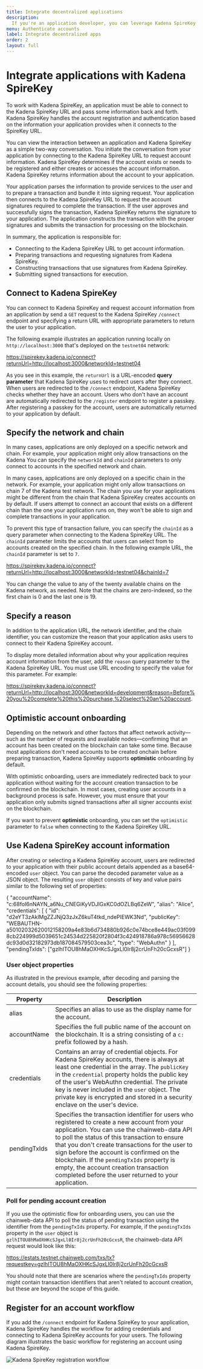 ```yaml
---
title: Integrate decentralized applications
description:
  If you're an application developer, you can leverage Kadena SpireKey accounts and WebAuthN authentication and authorization services by connecting to Kadena SpireKey endpoints from your application.
menu: Authenticate accounts
label: Integrate decentralized apps
order: 2
layout: full
---
```


# Integrate applications with Kadena SpireKey

To work with Kadena SpireKey, an application must be able to connect to the Kadena SpireKey URL and pass some information back and forth.
Kadena SpireKey handles the account registration and authentication based on the information your application provides when it connects to the SpireKey URL.

You can view the interaction between an application and Kadena SpireKey as a simple two-way conversation.
You initiate the conversation from your application by connecting to the Kadena SpireKey URL to request account information.
Kadena SpireKey determines if the account exists or needs to be registered and either creates or accesses the account information.
Kadena SpireKey returns information about the account to your application.

Your application parses the information to provide services to the user and to prepare a transaction and bundle it into signing request.
Your application then connects to the Kadena SpireKey URL to request the account signatures required to complete the transaction.
If the user approves and successfully signs the transaction, Kadena SpireKey returns the signature to your application.
The application constructs the transaction with the proper signatures and submits the transaction for processing on the blockchain.

In summary, the application is responsible for:

- Connecting to the Kadena SpireKey URL to get account information.
- Preparing transactions and requesting signatures from Kadena SpireKey.
- Constructing transactions that use signatures from Kadena SpireKey.
- Submitting signed transactions for execution.

## Connect to Kadena SpireKey

You can connect to Kadena SpireKey and request account information from an application by send a `GET` request to the Kadena SpireKey `/connect` endpoint and specifying a return URL with appropriate parameters to return the user to your application.

The following example illustrates an application running locally on
`http://localhost:3000` that's deployed on the `testnet04` network:

https://spirekey.kadena.io/connect?returnUrl=http://localhost:3000&networkId=testnet04

As you see in this example, the `returnUrl` is a URL-encoded **query parameter** that Kadena SpireKey uses to redirect users after they connect. 
When users are redirected to the `/connect` endpoint, Kadena SpireKey checks whether they have an account. 
Users who don't have an account are automatically redirected to the `/register` endpoint to register a passkey. 
After registering a passkey for the account, users are automatically returned to your application by default.

## Specify the network and chain

In many cases, applications are only deployed on a specific network and chain. 
For example, your application might only allow transactions on the Kadena
You can specify the `networkId` and `chainId` parameters to only connect to accounts in the specified network and chain.


In many cases, applications are only deployed on a specific chain in the network.
For example, your application might only allow transactions on chain 7 of the
Kadena test network. 
The chain you use for your applications might be different from the chain that Kadena SpireKey creates accounts on by default. 
If users attempt to connect an account that exists on a different chain than the one your application runs on, they won't be able to sign and complete transactions in your application.

To prevent this type of transaction failure, you can specify the `chainId` as a query parameter when connecting to the Kadena SpireKey URL. 
The `chainId` parameter limits the accounts that users can select from to accounts created on the specified chain. 
In the following example URL, the `chainId` parameter is set to `7`. 

https://spirekey.kadena.io/connect?returnUrl=http://localhost:3000&networkId=testnet04&chainId=7

You can change the value to any of the twenty available chains on the Kadena network, as needed. Note that the chains are zero-indexed, so the first chain is 0 and the last one is 19.

## Specify a reason 

In addition to the application URL, the network identifier, and the chain identifier, you can
customize the reason that your application asks users to connect to their Kadena
SpireKey account.

To display more detailed information about why your application requires account
information from the user, add the `reason` query parameter to the Kadena
SpireKey URL. You must use URL encoding to specify the value for this
parameter. For example:

https://spirekey.kadena.io/connect?returnUrl=http://localhost:3000&networkId=development&reason=Before%20you%20complete%20this%20purchase,%20select%20an%20account.

## Optimistic account onboarding

Depending on the network and other factors that affect network activity—such as
the number of requests and available nodes—confirming that an account has been created on the blockchain can take some time.
Because most applications don't need accounts to be created onchain before preparing transaction, Kadena SpireKey supports **optimistic** onboarding by default.

With optimistic onboarding, users are immediately redirected back to your application without waiting for the account creation transaction to be confirmed on the blockchain.
In most cases, creating user accounts in a background process is safe. 
However, you must ensure that your application only submits signed transactions after all signer accounts exist on the blockchain.

If you want to prevent **optimistic** onboarding, you can set the `optimistic` parameter to `false` when connecting to the Kadena SpireKey URL.

## Use Kadena SpireKey account information

After creating or selecting a Kadena SpireKey account, users are redirected to
your application with their public account details appended as a base64-encoded
`user` object. You can parse the decoded parameter value as a JSON
object. The resulting `user` object consists of key and value pairs similar to
the following set of properties:

{ "accountName": "c:68foI6nNAYN_a6Nu_CNEGiKyVDJlGxKC0dOZLBq6ZeW", "alias":
"Alice", "credentials": [ { "id": "d2eYT3zAklMgZZJNjQ3zJxZ6kuT4tkd_ndePIEWK3Nd",
"publicKey":
"WEBAUTHN-a50102032620012158209a4e83b6d734880b926c0e74bce8e449ac03f0998cb224999d5039651c24534d225820f2804f3c424918786a978c56956628dc93d0d32182973db187084579503cea3c",
"type": "WebAuthn" } ], "pendingTxIds":
["gzlhITOU8hMaOXHKcSJgxLl0Ir8j2crUnFh20cGcxsR"] }

### User object properties

As illustrated in the previous example, after decoding and parsing the account
details, you should see the following properties:

| Property | Description |
| ------------- | ------------------------- |
| alias         | Specifies an alias to use as the display name for the account. |
| accountName   | Specifies the full public name of the account on the blockchain. It is a string consisting of a `c:` prefix followed by a hash. |
| credentials   | Contains an array of credential objects. For Kadena SpireKey accounts, there is always at least one credential in the array. The `publicKey` in the `credential` property holds the public key of the user's WebAuthn credential. The private key is never included in the `user` object. The private key is encrypted and stored in a security enclave on the user's device. |
| pendingTxIds  | Specifies the transaction identifier for users who registered to create a new account from your application. You can use the chainweb-data API to poll the status of this transaction to ensure that you don't create transactions for the user to sign before the account is confirmed on the blockchain. If the `pendingTxIds` property is empty, the account creation transaction completed before the user returned to your application. |

### Poll for pending account creation

If you use the optimistic flow for onboarding users, you can use the
chainweb-data API to poll the status of pending transaction using the identifier
from the `pendingTxIds` property. For example, if the `pendingTxIds` property in
the `user` object is `gzlhITOU8hMaOXHKcSJgxLl0Ir8j2crUnFh20cGcxsR`, the
chainweb-data API request would look like this:

https://estats.testnet.chainweb.com/txs/tx?requestkey=gzlhITOU8hMaOXHKcSJgxLl0Ir8j2crUnFh20cGcxsR

You should note that there are scenarios where the `pendingTxIds` property might
contain transaction identifiers that aren't related to account creation, but
these are beyond the scope of this guide.

## Register for an account workflow

If you add the `/connect` endpoint for Kadena SpireKey to your application, Kadena SpireKey handles the workflow for adding credentials and connecting to Kadena SpireKey accounts for your users. 
The following diagram illustrates the basic workflow for registering an account
using Kadena SpireKey.

![Kadena SpireKey registration workflow](/assets/docs/register-spirekey-account.png)
